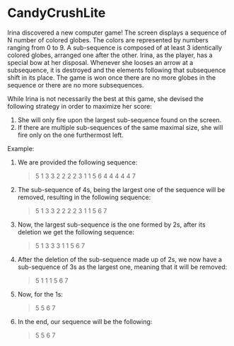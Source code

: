 # CandyCrushLite

Irina discovered a new computer game! The screen displays a sequence of N number of colored globes. The colors are represented by numbers ranging from 0 to 9.
A sub-sequence is composed of at least 3 identically colored globes, arranged one after the other. Irina, as the player, has a special bow at her disposal. Whenever she looses an arrow at a subsequence,
it is destroyed and the elements following that subsequence shift in its place. The game is won once there are no more globes in the sequence or there are no more subsequences.

While Irina is not necessarily the best at this game, she devised the following strategy in order to maximize her score:

1. She will only fire upon the largest sub-sequence found on the screen.
2. If there are multiple sub-sequences of the same maximal size, she will fire only on the one furthermost left.

Example:

1. We are provided the following sequence:
      >5 1 3 3 2 2 2 2 3 1 1 5 6 4 4 4 4 4 7
2. The sub-sequence of 4s, being the largest one of the sequence will be removed, resulting in the following sequence:
      >5 1 3 3 2 2 2 2 3 1 1 5 6 7
3. Now, the largest sub-sequence is the one formed by 2s, after its deletion we get the following sequence:
      >5 1 3 3 3 1 1 5 6 7
4. After the deletion of the sub-sequence made up of 2s, we now have a sub-sequence of 3s as the largest one, meaning that it will be removed:
      >5 1 1 1 5 6 7
5. Now, for the 1s:
      >5 5 6 7
6. In the end, our sequence will be the following:
      >5 5 6 7

